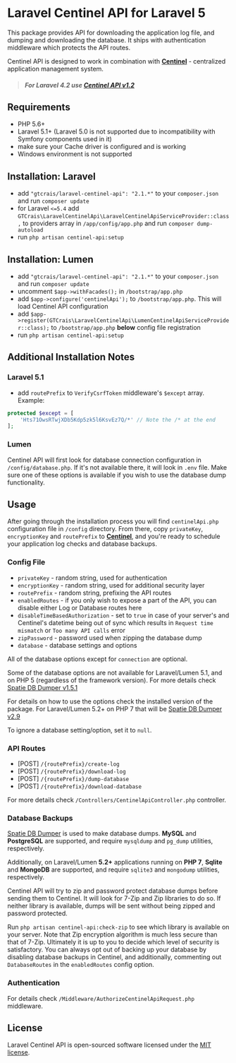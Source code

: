 # Laravel Centinel API for Laravel 5

This package provides API for downloading the application log file, and dumping and downloading the database. It ships with authentication middleware which protects the API routes.

Centinel API is designed to work in combination with [**Centinel**](https://centinel.online) - centralized application management system. 

> ##### For **Laravel 4.2** use [Centinel API v1.2](https://github.com/GTCrais/LaravelCentinelApi/tree/v1.2)

## Requirements

- PHP 5.6+
- Laravel 5.1+ (Laravel 5.0 is not supported due to incompatibility with Symfony components used in it)
- make sure your Cache driver is configured and is working
- Windows environment is not supported

## Installation: Laravel

- add `"gtcrais/laravel-centinel-api": "2.1.*"` to your `composer.json` and run `composer update`
- for Laravel `<=5.4` add `GTCrais\LaravelCentinelApi\LaravelCentinelApiServiceProvider::class,` to providers array in `/app/config/app.php` and run `composer dump-autoload`
- run `php artisan centinel-api:setup`

## Installation: Lumen

- add `"gtcrais/laravel-centinel-api": "2.1.*"` to your `composer.json` and run `composer update`
- uncomment `$app->withFacades();` in `/bootstrap/app.php`
- add `$app->configure('centinelApi');` to `/bootstrap/app.php`. This will load Centinel API configuration
- add `$app->register(GTCrais\LaravelCentinelApi\LumenCentinelApiServiceProvider::class);` to `/bootstrap/app.php` **below** config file registration
- run `php artisan centinel-api:setup`

## Additional Installation Notes

### Laravel 5.1

- add `routePrefix` to `VerifyCsrfToken` middleware's `$except` array. Example:  
```php
protected $except = [
	'Hts71OwsRTwjXDb5Kdp5zk5l6KsvEz7Q/*' // Note the /* at the end
];
```

### Lumen

Centinel API will first look for database connection configuration in `/config/database.php`. If it's not available there,
it will look in `.env` file. Make sure one of these options is available if you wish to use the database dump functionality.

## Usage

After going through the installation process you will find `centinelApi.php` configuration file in `/config` directory.
From there, copy `privateKey`, `encryptionKey` and `routePrefix` to [**Centinel**](https://centinel.online), and you're ready to schedule your application log checks and database backups.

### Config File

- `privateKey` - random string, used for authentication  
- `encryptionKey` - random string, used for additional security layer 
- `routePrefix` - random string, prefixing the API routes  
- `enabledRoutes` - if you only wish to expose a part of the API, you can disable either Log or Database routes here 
- `disableTimeBasedAuthorization` - set to `true` in case of your server's and Centinel's datetime being out of sync which results in `Request time mismatch` or `Too many API calls` error
- `zipPassword` - password used when zipping the database dump
- `database` - database settings and options

All of the database options except for `connection` are optional.

Some of the database options are not available for Laravel/Lumen 5.1, and on PHP 5 (regardless of the framework version).
For more details check [Spatie DB Dumper v1.5.1](https://github.com/spatie/db-dumper/tree/1.5.1)

For details on how to use the options check the installed version of the package.
For Laravel/Lumen 5.2+ on PHP 7 that will be [Spatie DB Dumper v2.9](https://github.com/spatie/db-dumper/tree/2.9.0)

To ignore a database setting/option, set it to `null`.

### API Routes

- [POST] `/{routePrefix}/create-log`  
- [POST] `/{routePrefix}/download-log`  
- [POST] `/{routePrefix}/dump-database`  
- [POST] `/{routePrefix}/download-database`

For more details check `/Controllers/CentinelApiController.php` controller.

### Database Backups

[Spatie DB Dumper](https://github.com/spatie/db-dumper) is used to make database dumps. **MySQL** and **PostgreSQL**
are supported, and require `mysqldump` and `pg_dump` utilities, respectively.

Additionally, on Laravel/Lumen **5.2+** applications running on **PHP 7**, **Sqlite** and **MongoDB** are supported, and require
`sqlite3` and `mongodump` utilities, respectively.

Centinel API will try to zip and password protect database dumps before sending them to Centinel. It will look for 7-Zip and Zip
libraries to do so. If neither library is available, dumps will be sent without being zipped and password protected.

Run `php artisan centinel-api:check-zip` to see which library is available on your server. Note that Zip encryption algorithm is much less
secure than that of 7-Zip. Ultimately it is up to you to decide which level of security is satisfactory. You can always opt out of
backing up your database by disabling database backups in Centinel, and additionally, commenting out `DatabaseRoutes` in the
`enabledRoutes` config option.

### Authentication

For details check `/Middleware/AuthorizeCentinelApiRequest.php` middleware.

## License

Laravel Centinel API is open-sourced software licensed under the [MIT license](http://opensource.org/licenses/MIT).
